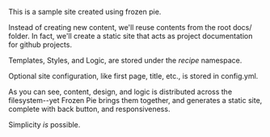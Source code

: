 This is a sample site created using frozen pie.

Instead of creating new content, we'll reuse contents from the root docs/ folder. In fact, we'll create a static site that acts as project documentation for github projects.

Templates, Styles, and Logic, are stored under the *recipe* namespace.

Optional site configuration, like first page, title, etc., is stored in config.yml.

As you can see, content, design, and logic is distributed across the filesystem--yet Frozen Pie brings them together, and generates a static site, complete with back button, and responsiveness.

Simplicity *is* possible.
